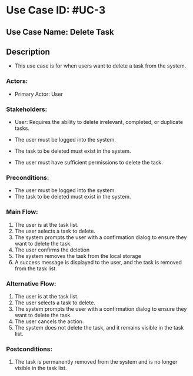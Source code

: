 # Use Case ID: #UC-3

## Use Case Name: Delete Task

## Description
- This use case is for when users want to delete a task from the system.

### Actors:
- Primary Actor: User

### Stakeholders:
- User: Requires the ability to delete irrelevant, completed, or duplicate tasks. 

- The user must be logged into the system. 
- The task to be deleted must exist in the system. 
- The user must have sufficient permissions to delete the task.

### Preconditions:
- The user must be logged into the system. 
- The task to be deleted must exist in the system. 


### Main Flow:
1. The user is at the task list.
2. The user selects a task to delete.
3. The system prompts the user with a confirmation dialog to ensure they want to delete the task.
4. The user confirms the deletion
5. The system removes the task from the local storage
6. A success message is displayed to the user, and the task is removed from the task list.

### Alternative Flow:
1. The user is at the task list.
2. The user selects a task to delete.
3. The system prompts the user with a confirmation dialog to ensure they want to delete the task.
4. The user cancels the action.
5. The system does not delete the task, and it remains visible in the task list.

### Postconditions:
1. The task is permanently removed from the system and is no longer visible in the task list. 
